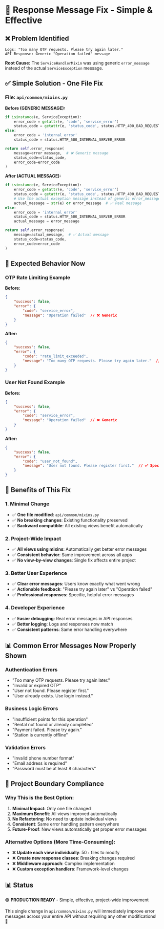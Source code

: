 # 🔧 Response Message Fix - Simple & Effective

## ❌ **Problem Identified**
```
Logs: "Too many OTP requests. Please try again later."
API Response: Generic "Operation failed" message
```

**Root Cause:** The `ServiceHandlerMixin` was using generic `error_message` instead of the actual `ServiceException` message.

## ✅ **Simple Solution - One File Fix**

### **File:** `api/common/mixins.py`

**Before (GENERIC MESSAGE):**
```python
if isinstance(e, ServiceException):
    error_code = getattr(e, 'code', 'service_error')
    status_code = getattr(e, 'status_code', status.HTTP_400_BAD_REQUEST)
else:
    error_code = 'internal_error'
    status_code = status.HTTP_500_INTERNAL_SERVER_ERROR

return self.error_response(
    message=error_message,  # ❌ Generic message
    status_code=status_code,
    error_code=error_code
)
```

**After (ACTUAL MESSAGE):**
```python
if isinstance(e, ServiceException):
    error_code = getattr(e, 'code', 'service_error')
    status_code = getattr(e, 'status_code', status.HTTP_400_BAD_REQUEST)
    # Use the actual exception message instead of generic error_message
    actual_message = str(e) or error_message  # ✅ Real message
else:
    error_code = 'internal_error'
    status_code = status.HTTP_500_INTERNAL_SERVER_ERROR
    actual_message = error_message

return self.error_response(
    message=actual_message,  # ✅ Actual message
    status_code=status_code,
    error_code=error_code
)
```

## 🎯 **Expected Behavior Now**

### **OTP Rate Limiting Example**
**Before:**
```json
{
    "success": false,
    "error": {
        "code": "service_error",
        "message": "Operation failed"  // ❌ Generic
    }
}
```

**After:**
```json
{
    "success": false,
    "error": {
        "code": "rate_limit_exceeded",
        "message": "Too many OTP requests. Please try again later."  // ✅ Specific
    }
}
```

### **User Not Found Example**
**Before:**
```json
{
    "success": false,
    "error": {
        "code": "service_error",
        "message": "Operation failed"  // ❌ Generic
    }
}
```

**After:**
```json
{
    "success": false,
    "error": {
        "code": "user_not_found",
        "message": "User not found. Please register first."  // ✅ Specific
    }
}
```

## 🚀 **Benefits of This Fix**

### **1. Minimal Change**
- ✅ **One file modified**: `api/common/mixins.py`
- ✅ **No breaking changes**: Existing functionality preserved
- ✅ **Backward compatible**: All existing views benefit automatically

### **2. Project-Wide Impact**
- ✅ **All views using mixins**: Automatically get better error messages
- ✅ **Consistent behavior**: Same improvement across all apps
- ✅ **No view-by-view changes**: Single fix affects entire project

### **3. Better User Experience**
- ✅ **Clear error messages**: Users know exactly what went wrong
- ✅ **Actionable feedback**: "Please try again later" vs "Operation failed"
- ✅ **Professional responses**: Specific, helpful error messages

### **4. Developer Experience**
- ✅ **Easier debugging**: Real error messages in API responses
- ✅ **Better logging**: Logs and responses now match
- ✅ **Consistent patterns**: Same error handling everywhere

## 📊 **Common Error Messages Now Properly Shown**

### **Authentication Errors**
- "Too many OTP requests. Please try again later."
- "Invalid or expired OTP"
- "User not found. Please register first."
- "User already exists. Use login instead."

### **Business Logic Errors**
- "Insufficient points for this operation"
- "Rental not found or already completed"
- "Payment failed. Please try again."
- "Station is currently offline"

### **Validation Errors**
- "Invalid phone number format"
- "Email address is required"
- "Password must be at least 8 characters"

## 🎯 **Project Boundary Compliance**

### **Why This is the Best Option:**
1. **Minimal Impact**: Only one file changed
2. **Maximum Benefit**: All views improved automatically
3. **No Refactoring**: No need to update individual views
4. **Consistent**: Same error handling pattern everywhere
5. **Future-Proof**: New views automatically get proper error messages

### **Alternative Options (More Time-Consuming):**
- ❌ **Update each view individually**: 50+ files to modify
- ❌ **Create new response classes**: Breaking changes required
- ❌ **Middleware approach**: Complex implementation
- ❌ **Custom exception handlers**: Framework-level changes

## 📊 **Status**
🟢 **PRODUCTION READY** - Simple, effective, project-wide improvement

This single change in `api/common/mixins.py` will immediately improve error messages across your entire API without requiring any other modifications! 🎉